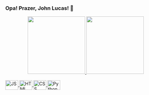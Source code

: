 ### Opa! Prazer, John Lucas! :handshake:

<div align="center">
  <a href="https://github.com/jxhnlcs">
  <img height="180em" src="https://github-readme-stats.vercel.app/api?username=jxhnlcs&show_icons=true&theme=dracula&include_all_commits=true&count_private=true"/>
  <img height="180em" src="https://github-readme-stats.vercel.app/api/top-langs/?username=jxhnlcs&layout=compact&langs_count=7&theme=dracula"/>
</div>

<div><br>
 <img align="center" alt="JS" height="30" width="40" />
 <img align="center" alt="HTML" height="30" width="40" />
 <img align="center" alt="CSS" height="30" width="40" />
 <img align="center" alt="Python" height="30" width="40" />
</div>
